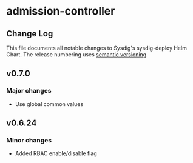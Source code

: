 # admission-controller

## Change Log

This file documents all notable changes to Sysdig's sysdig-deploy Helm Chart. The release numbering uses [semantic versioning](http://semver.org).

## v0.7.0
### Major changes

* Use global common values

## v0.6.24
### Minor changes

* Added RBAC enable/disable flag

